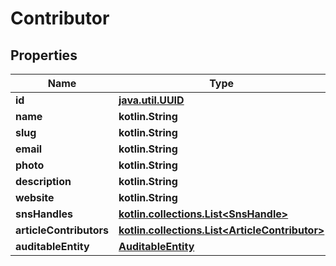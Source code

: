 
# Contributor

## Properties
Name | Type | Description | Notes
------------ | ------------- | ------------- | -------------
**id** | [**java.util.UUID**](java.util.UUID.md) |  |  [optional]
**name** | **kotlin.String** |  |  [optional]
**slug** | **kotlin.String** |  |  [optional]
**email** | **kotlin.String** |  |  [optional]
**photo** | **kotlin.String** |  |  [optional]
**description** | **kotlin.String** |  |  [optional]
**website** | **kotlin.String** |  |  [optional]
**snsHandles** | [**kotlin.collections.List&lt;SnsHandle&gt;**](SnsHandle.md) |  |  [optional]
**articleContributors** | [**kotlin.collections.List&lt;ArticleContributor&gt;**](ArticleContributor.md) |  |  [optional]
**auditableEntity** | [**AuditableEntity**](AuditableEntity.md) |  |  [optional]



